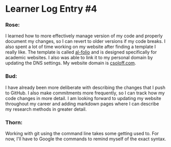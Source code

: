 # Learner Log Entry #4

### Rose:
I learned how to more effectively manage version of my code and properly document my changes, so I can revert to older versions if my code breaks. I also spent a lot of time working on my website after finding a template I really like. The template is called [al-folio](https://github.com/alshedivat/al-folio) and is designed specifically for academic websites. I also was able to link it to my personal domain by updating the DNS settings. My website domain is [csoloff.com](https://csoloff.com).

### Bud:
I have already been more deliberate with describing the changes that I push to GitHub. I also make commitments more frequently, so I can track how my code changes in more detail. I am looking forward to updating my website throughout my career and adding markdown pages where I can describe my research methods in greater detail.

### Thorn:
Working with git using the command line takes some getting used to. For now, I'll have to Google the commands to remind myself of the exact syntax.
